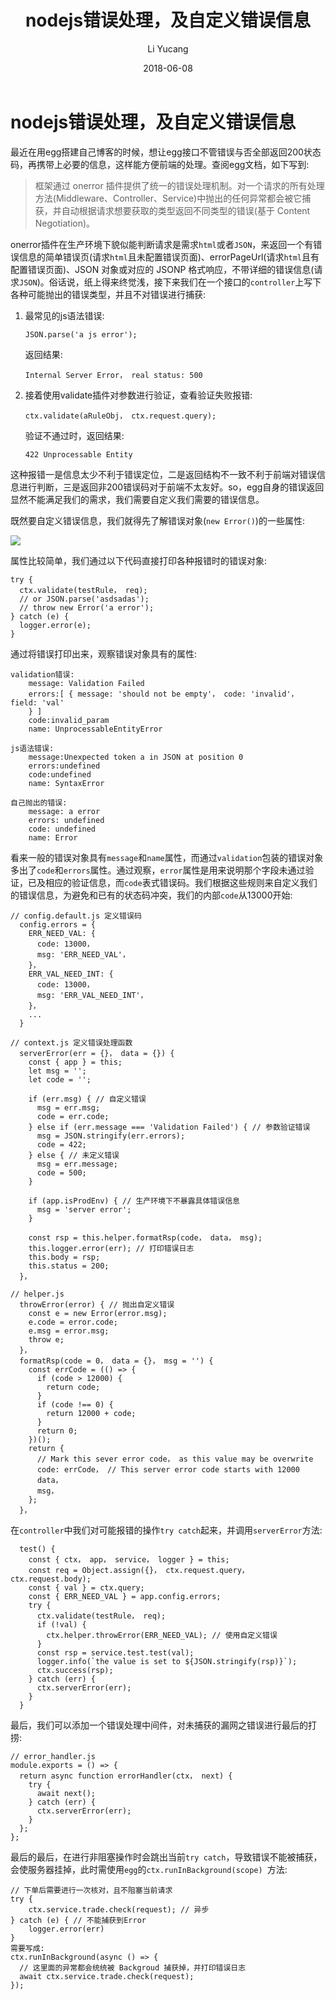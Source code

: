 ﻿---
layout:     post
title:      nodejs错误处理，及自定义错误信息
# subtitle:
date:       2018-06-08
author:     Li Yucang
catalog: true
tags:
    - node
---

# nodejs错误处理，及自定义错误信息

最近在用egg搭建自己博客的时候，想让egg接口不管错误与否全部返回200状态码，再携带上必要的信息，这样能方便前端的处理。查阅egg文档，如下写到:

> 框架通过 onerror 插件提供了统一的错误处理机制。对一个请求的所有处理方法(Middleware、Controller、Service)中抛出的任何异常都会被它捕获，并自动根据请求想要获取的类型返回不同类型的错误(基于 Content Negotiation)。

onerror插件在生产环境下貌似能判断请求是需求`html`或者`JSON`，来返回一个有错误信息的简单错误页(请求`html`且未配置错误页面)、errorPageUrl(请求`html`且有配置错误页面)、JSON 对象或对应的 JSONP 格式响应，不带详细的错误信息(请求`JSON`)。俗话说，纸上得来终觉浅，接下来我们在一个接口的`controller`上写下各种可能抛出的错误类型，并且不对错误进行捕获:

1.  最常见的js语法错误:

    	JSON.parse('a js error');

	返回结果:

     	Internal Server Error， real status: 500

2.  接着使用validate插件对参数进行验证，查看验证失败报错:

     	ctx.validate(aRuleObj， ctx.request.query);

	验证不通过时，返回结果:

     	422 Unprocessable Entity

这种报错一是信息太少不利于错误定位，二是返回结构不一致不利于前端对错误信息进行判断，三是返回非200错误码对于前端不太友好。so，egg自身的错误返回显然不能满足我们的需求，我们需要自定义我们需要的错误信息。

既然要自定义错误信息，我们就得先了解错误对象(`new Error()`)的一些属性:

![](http://cdn.vivigo.xyz/blog/error-obj.png)

属性比较简单，我们通过以下代码直接打印各种报错时的错误对象:

    try {
      ctx.validate(testRule， req);
      // or JSON.parse('asdsadas');
      // throw new Error('a error');
    } catch (e) {
      logger.error(e);
    }

通过将错误打印出来，观察错误对象具有的属性:

    validation错误:
        message: Validation Failed
        errors:[ { message: 'should not be empty'， code: 'invalid'， field: 'val'
        } ]
        code:invalid_param
        name: UnprocessableEntityError

    js语法错误:
        message:Unexpected token a in JSON at position 0
        errors:undefined
        code:undefined
        name: SyntaxError
        
    自己抛出的错误:
        message: a error
        errors: undefined
        code: undefined
        name: Error

看来一般的错误对象具有`message`和`name`属性，而通过`validation`包装的错误对象多出了`code`和`errors`属性。通过观察，`error`属性是用来说明那个字段未通过验证，已及相应的验证信息，而`code`表式错误码。我们根据这些规则来自定义我们的错误信息，为避免和已有的状态码冲突，我们的内部`code`从13000开始:
    
    // config.default.js 定义错误码
      config.errors = {
        ERR_NEED_VAL: {
          code: 13000，
          msg: 'ERR_NEED_VAL'，
        }，
        ERR_VAL_NEED_INT: {
          code: 13000，
          msg: 'ERR_VAL_NEED_INT'，
        }，
        ...
      }
    
    // context.js 定义错误处理函数
      serverError(err = {}， data = {}) {
        const { app } = this;
        let msg = '';
        let code = '';
    
        if (err.msg) { // 自定义错误
          msg = err.msg;
          code = err.code;
        } else if (err.message === 'Validation Failed') { // 参数验证错误
          msg = JSON.stringify(err.errors);
          code = 422;
        } else { // 未定义错误
          msg = err.message;
          code = 500;
        }
    
        if (app.isProdEnv) { // 生产环境下不暴露具体错误信息
          msg = 'server error';
        }
    
        const rsp = this.helper.formatRsp(code， data， msg);
        this.logger.error(err); // 打印错误日志
        this.body = rsp;
        this.status = 200;
      }，
     
    // helper.js
      throwError(error) { // 抛出自定义错误
        const e = new Error(error.msg);
        e.code = error.code;
        e.msg = error.msg;
        throw e;
      }，
      formatRsp(code = 0， data = {}， msg = '') {
        const errCode = (() => {
          if (code > 12000) {
            return code;
          }
          if (code !== 0) {
            return 12000 + code;
          }
          return 0;
        })();
        return {
          // Mark this sever error code， as this value may be overwrite
          code: errCode， // This server error code starts with 12000
          data，
          msg，
        };
      }，

在`controller`中我们对可能报错的操作`try catch`起来，并调用`serverError`方法:

      test() {
        const { ctx， app， service， logger } = this;
        const req = Object.assign({}， ctx.request.query， ctx.request.body);
        const { val } = ctx.query;
        const { ERR_NEED_VAL } = app.config.errors;
        try {
          ctx.validate(testRule， req);
          if (!val) {
            ctx.helper.throwError(ERR_NEED_VAL); // 使用自定义错误
          }
          const rsp = service.test.test(val);
          logger.info(`the value is set to ${JSON.stringify(rsp)}`);
          ctx.success(rsp);
        } catch (err) {
          ctx.serverError(err);
        }
      }

最后，我们可以添加一个错误处理中间件，对未捕获的漏网之错误进行最后的打捞:

    // error_handler.js
    module.exports = () => {
      return async function errorHandler(ctx， next) {
        try {
          await next();
        } catch (err) {
          ctx.serverError(err);
        }
      };
    };

最后的最后，在进行非阻塞操作时会跳出当前`try catch`，导致错误不能被捕获，会使服务器挂掉，此时需使用`egg`的`ctx.runInBackground(scope) `方法:

    // 下单后需要进行一次核对，且不阻塞当前请求
    try {
        ctx.service.trade.check(request); // 异步
    } catch (e) { // 不能捕获到Error
        logger.error(err)
    }
    需要写成:
    ctx.runInBackground(async () => {
      // 这里面的异常都会统统被 Backgroud 捕获掉，并打印错误日志
      await ctx.service.trade.check(request);
    });